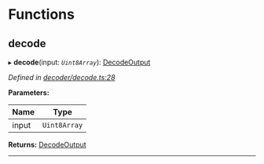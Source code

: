 

# Functions

<a id="decode"></a>

##  decode

▸ **decode**(input: *`Uint8Array`*): [DecodeOutput](_decoder_types_.md#decodeoutput)

*Defined in [decoder/decode.ts:28](https://github.com/polkadot-js/common/blob/179aa84/packages/util-rlp/src/decoder/decode.ts#L28)*

**Parameters:**

| Name | Type |
| ------ | ------ |
| input | `Uint8Array` |

**Returns:** [DecodeOutput](_decoder_types_.md#decodeoutput)

___

